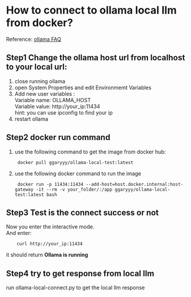 # How to connect to ollama local llm from docker?
Reference: [ollama FAQ](https://github.com/ollama/ollama/blob/main/docs/faq.md)
## Step1 Change the ollama host url from localhost to your local url:
1. close running ollama
2. open System Properties and edit Environmemt Variables
3. Add new user variables :\
    Variable name: OLLAMA_HOST\
    Variable value: http://your_ip:11434\
    hint: you can use ipconfig to find your ip
4. restart ollama

## Step2 docker run command
1. use the following command to get the image from docker hub: 

        docker pull ggaryyy/ollama-local-test:latest 

2. use the following docker command to run the image

        docker run -p 11434:11434 --add-host=host.docker.internal:host-gateway -it --rm -v your_folder/:/app ggaryyy/ollama-local-test:latest bash

## Step3 Test is the connect success or not
Now you enter the interactive mode.\
And enter:

        curl http://your_ip:11434

it should return **Ollama is running** 

## Step4 try to get response from local llm
run ollama-local-connect.py to get the local llm response